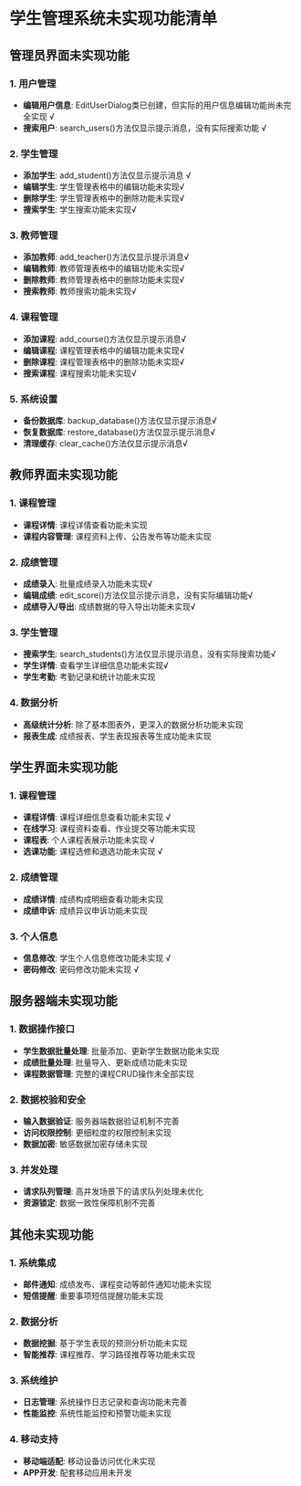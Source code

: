 # 学生管理系统未实现功能清单

## 管理员界面未实现功能

### 1. 用户管理
- **编辑用户信息**: EditUserDialog类已创建，但实际的用户信息编辑功能尚未完全实现  √
- **搜索用户**: search_users()方法仅显示提示消息，没有实际搜索功能  √

### 2. 学生管理
- **添加学生**: add_student()方法仅显示提示消息 √
- **编辑学生**: 学生管理表格中的编辑功能未实现√
- **删除学生**: 学生管理表格中的删除功能未实现√
- **搜索学生**: 学生搜索功能未实现√

### 3. 教师管理
- **添加教师**: add_teacher()方法仅显示提示消息√
- **编辑教师**: 教师管理表格中的编辑功能未实现√
- **删除教师**: 教师管理表格中的删除功能未实现√
- **搜索教师**: 教师搜索功能未实现√

### 4. 课程管理
- **添加课程**: add_course()方法仅显示提示消息√
- **编辑课程**: 课程管理表格中的编辑功能未实现√
- **删除课程**: 课程管理表格中的删除功能未实现√
- **搜索课程**: 课程搜索功能未实现√

### 5. 系统设置
- **备份数据库**: backup_database()方法仅显示提示消息√
- **恢复数据库**: restore_database()方法仅显示提示消息√
- **清理缓存**: clear_cache()方法仅显示提示消息√

## 教师界面未实现功能

### 1. 课程管理
- **课程详情**: 课程详情查看功能未实现
- **课程内容管理**: 课程资料上传、公告发布等功能未实现

### 2. 成绩管理
- **成绩录入**: 批量成绩录入功能未实现√
- **编辑成绩**: edit_score()方法仅显示提示消息，没有实际编辑功能√
- **成绩导入/导出**: 成绩数据的导入导出功能未实现√

### 3. 学生管理
- **搜索学生**: search_students()方法仅显示提示消息，没有实际搜索功能√
- **学生详情**: 查看学生详细信息功能未实现√
- **学生考勤**: 考勤记录和统计功能未实现

### 4. 数据分析
- **高级统计分析**: 除了基本图表外，更深入的数据分析功能未实现
- **报表生成**: 成绩报表、学生表现报表等生成功能未实现

## 学生界面未实现功能

### 1. 课程管理
- **课程详情**: 课程详细信息查看功能未实现 √
- **在线学习**: 课程资料查看、作业提交等功能未实现
- **课程表**: 个人课程表展示功能未实现 √
- **选课功能**: 课程选修和退选功能未实现 √

### 2. 成绩管理
- **成绩详情**: 成绩构成明细查看功能未实现
- **成绩申诉**: 成绩异议申诉功能未实现

### 3. 个人信息
- **信息修改**: 学生个人信息修改功能未实现 √
- **密码修改**: 密码修改功能未实现 √

## 服务器端未实现功能

### 1. 数据操作接口
- **学生数据批量处理**: 批量添加、更新学生数据功能未实现
- **成绩批量处理**: 批量导入、更新成绩功能未实现
- **课程数据管理**: 完整的课程CRUD操作未全部实现

### 2. 数据校验和安全
- **输入数据验证**: 服务器端数据验证机制不完善
- **访问权限控制**: 更细粒度的权限控制未实现
- **数据加密**: 敏感数据加密存储未实现

### 3. 并发处理
- **请求队列管理**: 高并发场景下的请求队列处理未优化
- **资源锁定**: 数据一致性保障机制不完善

## 其他未实现功能

### 1. 系统集成
- **邮件通知**: 成绩发布、课程变动等邮件通知功能未实现
- **短信提醒**: 重要事项短信提醒功能未实现

### 2. 数据分析
- **数据挖掘**: 基于学生表现的预测分析功能未实现
- **智能推荐**: 课程推荐、学习路径推荐等功能未实现

### 3. 系统维护
- **日志管理**: 系统操作日志记录和查询功能未完善
- **性能监控**: 系统性能监控和预警功能未实现

### 4. 移动支持
- **移动端适配**: 移动设备访问优化未实现
- **APP开发**: 配套移动应用未开发